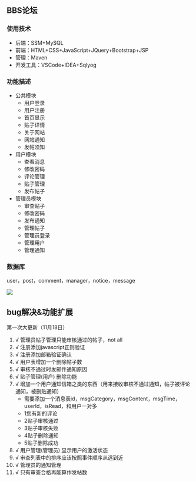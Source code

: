 ## BBS论坛

### 使用技术

* 后端：SSM+MySQL
* 前端：HTML+CSS+JavaScript+JQuery+Bootstrap+JSP
* 管理：Maven
* 开发工具：VSCode+IDEA+Sqlyog

### 功能描述

* 公共模块
  * 用户登录
  * 用户注册
  * 首页显示
  * 贴子详情
  * 关于网站
  * 网站通知
  * 发帖须知
* 用户模块
  * 查看消息
  * 修改密码
  * 评论管理
  * 贴子管理
  * 发布帖子
* 管理员模块
  * 审查贴子
  * 修改密码
  * 发布通知
  * 管理帖子
  * 管理员登录
  * 管理用户
  * 管理通知

### 数据库

user，post，comment，manager，notice，message

![](https://gitee.com/yangfanjack/blogimage/raw/master/img/20201118200610.png)


## bug解决&功能扩展
第一次大更新（11月18日）
1. √ 管理员帖子管理只能审核通过的帖子，not all
2. √ 注册添加javascript正则验证
3. √ 注册添加邮箱验证确认
4. √ 用户表增加一个删除帖子数
5. √ 审核不通过时发邮件通知原因
6. √ 贴子管理(用户) 删除功能
7. √ 增加一个用户通知信箱之类的东西（用来接收审核不通过通知，帖子被评论通知，被删贴通知）
    * 需要添加一个消息表id，msgCategory，msgContent，msgTime，userId，isRead，和用户一对多
    * 1您有新的评论
    * 2贴子审核通过
    * 3贴子审核失败
    * 4贴子删除通知
    * 5贴子删除成功
8. √ 用户管理(管理员) 显示用户的激活状态
9. √ 审查列表中的排序应该按照事件顺序从远到近
10. √ 管理员的通知管理
11. √ 只有审查合格再能算作发帖数